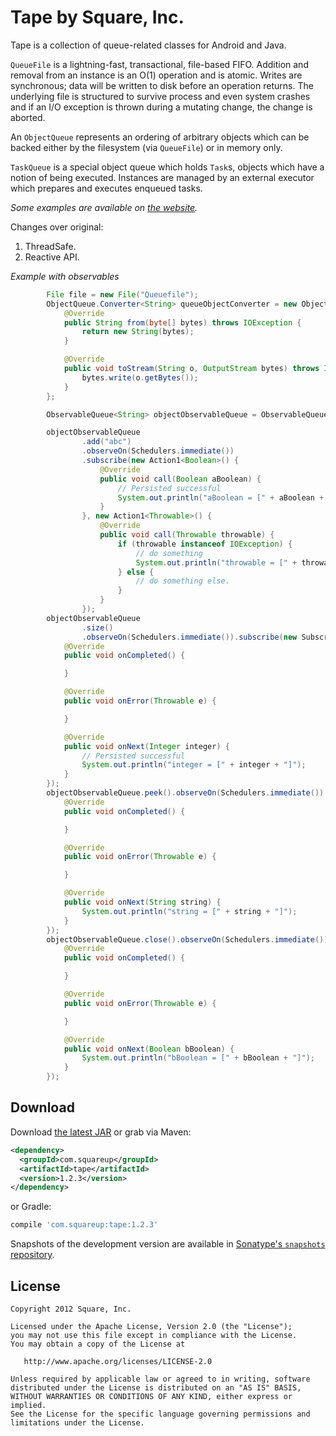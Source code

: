 Tape by Square, Inc.
====================

Tape is a collection of queue-related classes for Android and Java.

`QueueFile` is a lightning-fast, transactional, file-based FIFO. Addition and
removal from an instance is an O(1) operation and is atomic. Writes are
synchronous; data will be written to disk before an operation returns. The
underlying file is structured to survive process and even system crashes and if
an I/O exception is thrown during a mutating change, the change is aborted.

An `ObjectQueue` represents an ordering of arbitrary objects which can be backed
either by the filesystem (via `QueueFile`) or in memory only.

`TaskQueue` is a special object queue which holds `Task`s, objects which have a
notion of being executed. Instances are managed by an external executor which
prepares and executes enqueued tasks.

*Some examples are available on [the website][1].*

Changes over original:

1. ThreadSafe.
2. Reactive API.

*Example with observables*

```java
        File file = new File("Queuefile");
        ObjectQueue.Converter<String> queueObjectConverter = new ObjectQueue.Converter<String>() {
            @Override
            public String from(byte[] bytes) throws IOException {
                return new String(bytes);
            }

            @Override
            public void toStream(String o, OutputStream bytes) throws IOException {
                bytes.write(o.getBytes());
            }
        };

        ObservableQueue<String> objectObservableQueue = ObservableQueue.createPersistedObservableQueue(file, queueObjectConverter);

        objectObservableQueue
                .add("abc")
                .observeOn(Schedulers.immediate())
                .subscribe(new Action1<Boolean>() {
                    @Override
                    public void call(Boolean aBoolean) {
                        // Persisted successful
                        System.out.println("aBoolean = [" + aBoolean + "]");
                    }
                }, new Action1<Throwable>() {
                    @Override
                    public void call(Throwable throwable) {
                        if (throwable instanceof IOException) {
                            // do something
                            System.out.println("throwable = [" + throwable + "]");
                        } else {
                            // do something else.
                        }
                    }
                });
        objectObservableQueue
                .size()
                .observeOn(Schedulers.immediate()).subscribe(new Subscriber<Integer>() {
            @Override
            public void onCompleted() {

            }

            @Override
            public void onError(Throwable e) {

            }

            @Override
            public void onNext(Integer integer) {
                // Persisted successful
                System.out.println("integer = [" + integer + "]");
            }
        });
        objectObservableQueue.peek().observeOn(Schedulers.immediate()).subscribe(new Subscriber<String>() {
            @Override
            public void onCompleted() {

            }

            @Override
            public void onError(Throwable e) {

            }

            @Override
            public void onNext(String string) {
                System.out.println("string = [" + string + "]");
            }
        });
        objectObservableQueue.close().observeOn(Schedulers.immediate()).subscribe(new Subscriber<Boolean>() {
            @Override
            public void onCompleted() {

            }

            @Override
            public void onError(Throwable e) {

            }

            @Override
            public void onNext(Boolean bBoolean) {
                System.out.println("bBoolean = [" + bBoolean + "]");
            }
        });
```        

Download
--------

Download [the latest JAR][2] or grab via Maven:
```xml
<dependency>
  <groupId>com.squareup</groupId>
  <artifactId>tape</artifactId>
  <version>1.2.3</version>
</dependency>
```
or Gradle:
```groovy
compile 'com.squareup:tape:1.2.3'
```

Snapshots of the development version are available in [Sonatype's `snapshots` repository][snap].



License
-------

    Copyright 2012 Square, Inc.

    Licensed under the Apache License, Version 2.0 (the "License");
    you may not use this file except in compliance with the License.
    You may obtain a copy of the License at

       http://www.apache.org/licenses/LICENSE-2.0

    Unless required by applicable law or agreed to in writing, software
    distributed under the License is distributed on an "AS IS" BASIS,
    WITHOUT WARRANTIES OR CONDITIONS OF ANY KIND, either express or implied.
    See the License for the specific language governing permissions and
    limitations under the License.



 [1]: http://square.github.com/tape/
 [2]: https://search.maven.org/remote_content?g=com.squareup&a=tape&v=LATEST
 [snap]: https://oss.sonatype.org/content/repositories/snapshots/
